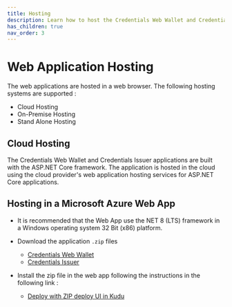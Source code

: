 ```yaml
---
title: Hosting
description: Learn how to host the Credentials Web Wallet and Credentials Issuer applications in a web browser.
has_children: true
nav_order: 3
---
```


# Web Application Hosting

The web applications are hosted in a web browser. The following hosting systems are supported :

- Cloud Hosting
- On-Premise Hosting
- Stand Alone Hosting

## Cloud Hosting

The Credentials Web Wallet and Credentials Issuer applications are built with the ASP.NET Core framework. The application is hosted in the cloud using the cloud provider's web application hosting services for ASP.NET Core applications.

## Hosting in a Microsoft Azure Web App

- It is recommended that the Web App use the NET 8 (LTS) framework in a Windows operating system 32 Bit (x86) platform.

- Download the application ``.zip`` files

    - [Credentials Web Wallet](https://github.com/cloudtnt-rcl/RCL.CloudTnT.Express.Deployment/releases/download/V1.0/wallet-webapp-v1.zip)
    - [Credentials Issuer]()

- Install the zip file in the web app following the instructions in the following link :

    - [Deploy with ZIP deploy UI in Kudu](https://learn.microsoft.com/en-us/azure/app-service/deploy-zip?tabs=cli#deploy-with-zip-deploy-ui-in-kudu)

